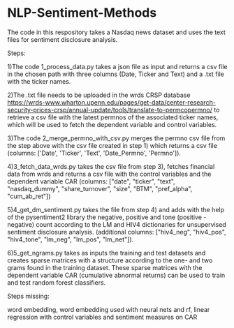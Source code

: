 # NLP-Sentiment-Methods

The code in this respository takes a Nasdaq news dataset and uses the text files for sentiment disclosure analysis. 

Steps:

1)The code 1_process_data.py takes a json file as input and returns a csv file in the chosen path with three columns (Date, Ticker and Text) 
and a .txt file with the ticker names.

2)The .txt file needs to be uploaded in the wrds CRSP database https://wrds-www.wharton.upenn.edu/pages/get-data/center-research-security-prices-crsp/annual-update/tools/translate-to-permcopermno/
to retrieve a csv file with the latest permnos of the associated ticker names, which will be used to fetch the dependent variable and control variables.

3)The code 2_merge_permno_with_csv.py merges the permno csv file from the step above with the csv file created in step 1) 
which returns a csv file (columns: ['Date', 'Ticker', 'Text', 'Date_Permno', 'Permno']).

4)3_fetch_data_wrds.py takes the csv file from step 3), fetches financial data from wrds and returns a csv file with the control variables and 
the dependent variable CAR (columns: ["date", "ticker", "text", "nasdaq_dummy", "share_turnover", "size", "BTM", "pref_alpha", "cum_ab_ret"])

5)4_get_dm_sentiment.py takes the file from step 4) and adds with the help of the pysentiment2 library the negative, positive and tone (positive - negative)
count according to the LM and HIV4 dictionaries for unsupervised sentiment disclosure analysis.
(additional columns: ["hiv4_neg", "hiv4_pos", "hiv4_tone", "lm_neg", "lm_pos", "lm_net"]).

6)5_get_ngrams.py takes as inputs the training and test datasets and creates sparse matrices with a structure according to the one- and two grams
found in the training dataset. These sparse matrices with the dependent variable CAR (cumulative abnormal returns) can be used to train and test
random forest classifiers. 


Steps missing: 

word embedding,
word embedding used with neural nets and rf,
linear regression with control variables and sentiment measures on CAR
